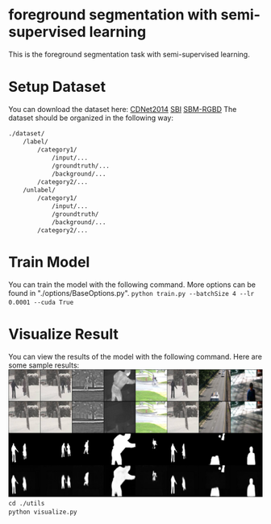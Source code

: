 # foreground segmentation with semi-supervised learning
This is the foreground segmentation task with semi-supervised learning.
# Setup Dataset
You can download the dataset here:
[CDNet2014](https://www.kaggle.com/datasets/fc82cc044b7e90db502e947e3a4d301a0ff2c498a38b75522543304a40c764f5)
[SBI](https://sbmi2015.na.icar.cnr.it/SBIdataset.html)
[SBM-RGBD](https://rgbd2017.na.icar.cnr.it/SBM-RGBDdataset.html#groundtruths)
The dataset should be organized in the following way:  
```
./dataset/  
    /label/  
        /category1/  
            /input/...  
            /groundtruth/...  
            /background/...  
        /category2/...  
    /unlabel/  
        /category1/  
            /input/...  
            /groundtruth/  
            /background/...  
        /category2/...  
```
# Train Model
You can train the model with the following command.
More options can be found in "./options/BaseOptions.py".
`python train.py --batchSize 4 --lr 0.0001 --cuda True`  
# Visualize Result
You can view the results of the model with the following command.
Here are some sample results:
![sample](./result/sample.png)
`cd ./utils`  
`python visualize.py`  

